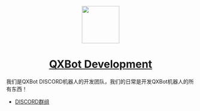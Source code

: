 <p align="center">
  <img src="https://media.discordapp.net/attachments/1146704478301601792/1146704536350756885/bot-icon.png" width='100'/>
</p>

<h1 align="center"><a href="https://github.com/QXBot-Development/">QXBot Development</a></h1>
我们是QXBot DISCORD机器人的开发团队，我们的日常是开发QXBot机器人的所有东西！<br/>

- [DISCORD群组](https://dsc.gg/qxbot)
